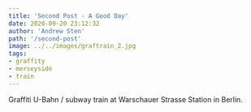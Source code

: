 ```yaml
---
title: 'Second Post - A Good Day'
date: 2020-09-20 23:12:32
author: 'Andrew Sten'
path: '/second-post'
image: ../../images/graftrain_2.jpg
tags:
- graffity
- merseyside
- train
---
```


Graffiti U-Bahn / subway train at Warschauer Strasse Station in Berlin.

